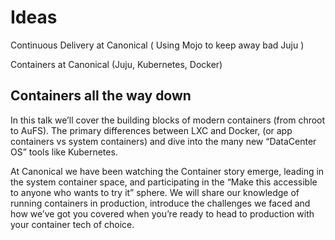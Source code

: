 # Ideas

Continuous Delivery at Canonical ( Using Mojo to keep away bad Juju )

Containers at Canonical (Juju, Kubernetes, Docker)


## Containers all the way down

In this talk we’ll cover the building blocks of modern containers (from chroot to AuFS). The primary differences between LXC and Docker, (or app containers vs system containers) and dive into the many new “DataCenter OS” tools like Kubernetes. 

At Canonical we have been watching the Container story emerge, leading in the system container space, and participating in the “Make this accessible to anyone who wants to try it” sphere. We will share our knowledge of running containers in production, introduce the challenges we faced and how we’ve got you covered when you’re ready to head to production with your container tech of choice.
